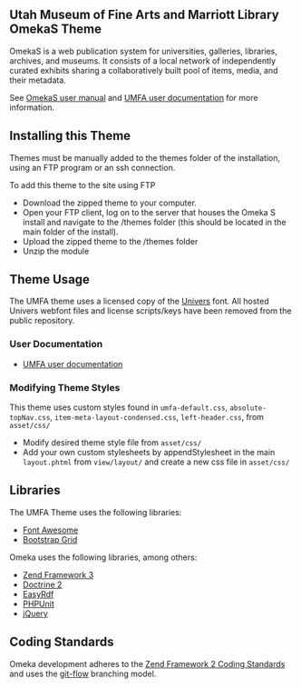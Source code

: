 ## Utah Museum of Fine Arts and Marriott Library OmekaS Theme

OmekaS is a web publication system for universities, galleries, libraries, archives, and museums. It consists of a local network of independently curated exhibits sharing a collaboratively built pool of items, media, and their metadata.

See [OmekaS user manual](https://omeka.org/s/docs/user-manual) and [UMFA user documentation](https://exhibits.lib.utah.edu/s/umfa-theme/page/getting-started) for more information.


## Installing this Theme

Themes must be manually added to the themes folder of the installation, using an FTP program or an ssh connection.

To add this theme to the site using FTP

* Download the zipped theme to your computer.
* Open your FTP client, log on to the server that houses the Omeka S install and navigate to the /themes folder (this should be located in the main folder of the install).
* Upload the zipped theme to the /themes folder
* Unzip the module

## Theme Usage

The UMFA theme uses a licensed copy of the [Univers](https://www.myfonts.com/fonts/linotype/univers/) font. All hosted Univers webfont files and license scripts/keys have been removed from the public repository. 

### User Documentation

* [UMFA user documentation](https://exhibits.lib.utah.edu/s/umfa-theme/page/getting-started)

### Modifying Theme Styles

This theme uses custom styles found in `umfa-default.css`, `absolute-topNav.css`, `item-meta-layout-condensed.css`, `left-header.css`,  from `asset/css/`

* Modify desired theme style file from `asset/css/`
* Add your own custom stylesheets by appendStylesheet in the main `layout.phtml` from `view/layout/` and create a new css file in `asset/css/`

## Libraries

The UMFA Theme uses the following libraries:

* [Font Awesome](https://fontawesome.com/)
* [Bootstrap Grid](https://getbootstrap.com/docs/4.0/layout/grid/)


Omeka uses the following libraries, among others:

* [Zend Framework 3](http://framework.zend.com/)
* [Doctrine 2](http://www.doctrine-project.org/)
* [EasyRdf](http://www.easyrdf.org/)
* [PHPUnit](https://phpunit.de/)
* [jQuery](http://jquery.com/)

## Coding Standards

Omeka development adheres to the [Zend Framework 2 Coding Standards](https://zf2-docs.readthedocs.org/en/latest/ref/coding.standard.html)
and uses the [git-flow](http://nvie.com/posts/a-successful-git-branching-model/) branching model.
